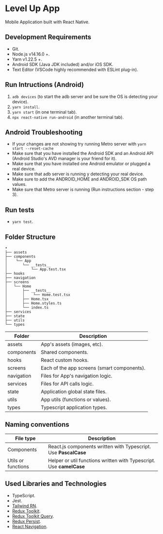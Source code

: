 # Level Up App

Mobile Application built with React Native.

## Development Requirements

- Git.
- Node.js v14.16.0 +.
- Yarn v1.22.5 +.
- Android SDK (Java JDK included) and/or iOS SDK.
- Text Editor (VSCode highly recommended with ESLint plug-in).

## Run Intructions (Android)
1. `adb devices` (to start the adb server and be sure the OS is detecting your device).
2. `yarn install`.
3. `yarn start` (in one terminal tab).
4. `npx react-native run-android`  (in another terminal tab).

## Android Troubleshooting
- If your changes are not showing try running Metro server with `yarn start --reset-cache` 
- Make sure that you have installed the Android SDK and an Android API (Android Studio's AVD manager is your friend for it).
- Make sure that you have installed one Android emulator or plugged a real device.
- Make sure that adb server is running y detecting your real device.
- Make sure to add the ANDROID_HOME and ANDROID_SDK OS path values.
- Make sure that Metro server is running (Run instructions section - step 3).

## Run tests

- `yarn test`.

## Folder Structure

```
•
├── assets
├── components
│    └── App
│       └── __tests__
│           └── App.test.tsx
├── hooks
├── navigation
├── screens
│   └── Home
│       ├── __tests__
│       │    └── Home.test.tsx
│       ├── Home.tsx
│       ├── Home.styles.ts
│       └── index.ts
├── services   
├── state
├── utils
└── types
```

| Folder     | Description                                                        |
| ---------- | ------------------------------------------------------------------ |
| assets     | App's assets (images, etc).                                        |
| components | Shared components.                                                 |
| hooks      | React custom hooks.                                                |
| screens    | Each of the app screens (smart components).                        |
| navigation | Files for App's navigation logic.                                  |
| services   | Files for API calls logic.                                         |
| state      | Application global state files.                                    |
| utils      | App utils (functions or values).                                   |
| types      | Typescript application types.                                      |

## Naming conventions

| File type          | Description                                                         |
| ------------------ | ------------------------------------------------------------------- |
| Components         | React.js components written with Typescript. Use **PascalCase**     |
| Utils or functions | Helper or util functions written with Typescript. Use **camelCase** |

## Used Libraries and Technologies

- TypeScript.
- Jest.
- [Tailwind RN](https://github.com/vadimdemedes/tailwind-rn).
- [Redux Toolkit](https://redux-toolkit.js.org/).
- [Redux Toolkit Query](https://rtk-query-docs.netlify.app/).
- [Redux Persist](https://github.com/rt2zz/redux-persist).
- [React Navigation](https://reactnavigation.org/docs/getting-started).
